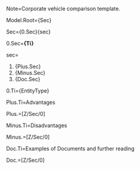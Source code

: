 Note=Corporate vehicle comparison template.

Model.Root={Sec}

Sec={0.Sec}{sec}

0.Sec=<b>{Ti}</b>

sec=<ol><li>{Plus.Sec}<li>{Minus.Sec}<li>{Doc.Sec}</ol>

0.Ti={EntityType}

Plus.Ti=Advantages

Plus.=[Z/Sec/0]

Minus.Ti=Disadvantages

Minus.=[Z/Sec/0]

Doc.Ti=Examples of Documents and further reading

Doc.=[Z/Sec/0]